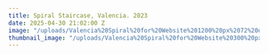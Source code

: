```yaml
---
title: Spiral Staircase, Valencia. 2023
date: 2025-04-30 21:02:00 Z
image: "/uploads/Valencia%20Spiral%20for%20Website%201200%20px%2072%20dpi.jpg"
thumbnail_image: "/uploads/Valencia%20Spiral%20for%20Website%20300%20px%2072%20dpi.jpg"
---
```


